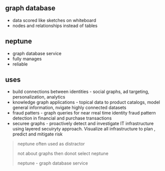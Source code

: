 ## graph database

* data scored like sketches on whiteboard
* nodes and relationships instead of tables

## neptune

* graph database service
* fully manages
* reliable

## uses

* build connections between identities - social graphs, ad targeting, personalization, analytics
* knowledge graph applications - topical data to product catalogs, model general information, nvigate highly connected datasets
* fraud patters - graph queries for near rreal time identity fraud pattern detection in financial and purchase transactions
* securee graphs - proactively detect and investigate IT infrastructure using layered secuiryty approach. Visualize all infrastructure to plan , predict and mitigate risk

> neptune often used as distractor
> 
> not about graphs then donot select neptune
>
> neptune - graph database service